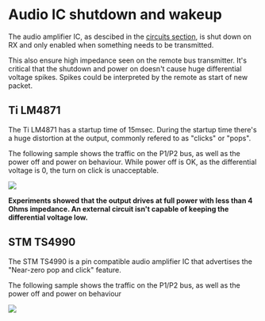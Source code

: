 # Audio IC shutdown and wakeup

The audio amplifier IC, as descibed in the [circuits section](circuits.md),
is shut down on RX and only enabled when something needs to be transmitted.

This also ensure high impedance seen on the remote bus transmitter. It's
critical that the shutdown and power on doesn't cause huge differential
voltage spikes. Spikes could be interpreted by the remote as start of
new packet.


## Ti LM4871

The Ti LM4871 has a startup time of 15msec. During the startup time there's
a huge distortion at the output, commonly refered to as "clicks" or "pops".

The following sample shows the traffic on the P1/P2 bus, as well as the
power off and power on behaviour.
While power off is OK, as the differential
voltage is 0, the turn on click is unacceptable.

![](DS1Z_LM4871.png)

**Experiments showed that the output drives at full power with less than 4 Ohms
impedance. An external circuit isn't capable of keeping the differential
voltage low.**

## STM TS4990

The STM TS4990 is a pin compatible audio amplifier IC that advertises the
"Near-zero pop and click" feature.

The following sample shows the traffic on the P1/P2 bus, as well as the
power off and power on behaviour

![](DS1Z_TS4990.png)
